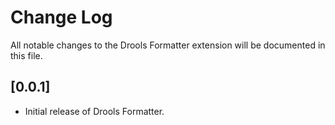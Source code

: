 # Change Log

All notable changes to the Drools Formatter extension will be documented in this file.

## [0.0.1]

- Initial release of Drools Formatter.